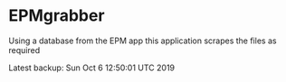 # EPMgrabber
Using a database from the EPM app this application scrapes the files as required


Latest backup: Sun Oct 6 12:50:01 UTC 2019
